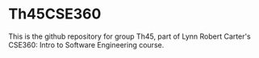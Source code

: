 # Th45CSE360
This is the github repository for group Th45, part of Lynn Robert Carter's CSE360: Intro to Software Engineering course.
